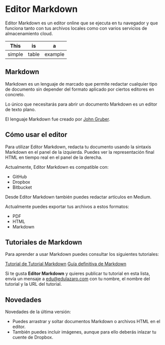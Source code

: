 # Editor Markdown

Editor Markdown es un editor online que se ejecuta en tu navegador y que funciona tanto con tus archivos locales 
como con varios servicios de almacenamiento cloud.

| This   | is    | a       |
| ---    | ---   | ---     |
| simple | table | example |

## Markdown

Markdown es un lenguaje de marcado que permite redactar cualquier tipo de documento sin depender del formato 
aplicado por ciertos editores en concreto. 

Lo único que necesitarás para abrir un documento Markdown es un editor de texto plano.

El lenguaje Markdown fue creado por [John Gruber](https://daringfireball.net).

## Cómo usar el editor

Para utilizar Editor Markdown, redacta tu documento usando la sintaxis Markdown en el panel de la izquierda. 
Puedes ver la representación final HTML en tiempo real en el panel de la derecha.

Actualmente, Editor Markdown es compatible con:

* GitHub
* Dropbox
* Bitbucket

Desde Editor Markdown también puedes redactar artículos en Medium.

Actualmente puedes exportar tus archivos a estos formatos:

* PDF
* HTML
* Markdown

## Tutoriales de Markdown

Para aprender a usar Markdown puedes consultar los siguientes tutoriales:

[Tutorial de Tutorial Markdown](https://tutorialmarkdown.com)
[Guía definitiva de Markdown](https://neoguias.com/markdown)

Si te gusta **Editor Markdown** y quieres publicar tu tutorial en esta lista, envía un mensaje a 
edu@edulazaro.com con tu nombre, el nombre del tutorial y la URL del tutorial.

## Novedades

Novedades de la última versión:

* Puedes arrastrar y soltar documentos Markdown o archivos HTML en el editor.
* También puedes incluir imágenes, aunque para ello deberás inlazar tu cuente de Dropbox.



